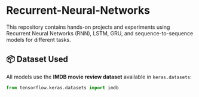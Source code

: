 # Recurrent-Neural-Networks

This repository contains hands-on projects and experiments using Recurrent Neural Networks (RNN), LSTM, GRU, and sequence-to-sequence models for different tasks.

## 📦 Dataset Used

All models use the **IMDB movie review dataset** available in `keras.datasets`:
```python
from tensorflow.keras.datasets import imdb
